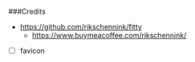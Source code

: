 ###Credits
- https://github.com/rikschennink/fitty
    - https://www.buymeacoffee.com/rikschennink/
- [ ] favicon
